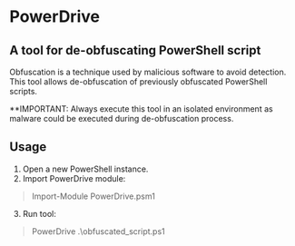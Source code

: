 # PowerDrive
## A tool for de-obfuscating PowerShell script

Obfuscation is a technique used by malicious software to avoid detection. This tool allows de-obfuscation of previously obfuscated PowerShell scripts.

**IMPORTANT: Always execute this tool in an isolated environment as malware could be executed during de-obfuscation process.

## Usage

1. Open a new PowerShell instance.
2. Import PowerDrive module:
> Import-Module PowerDrive.psm1
3. Run tool:
> PowerDrive .\obfuscated_script.ps1
